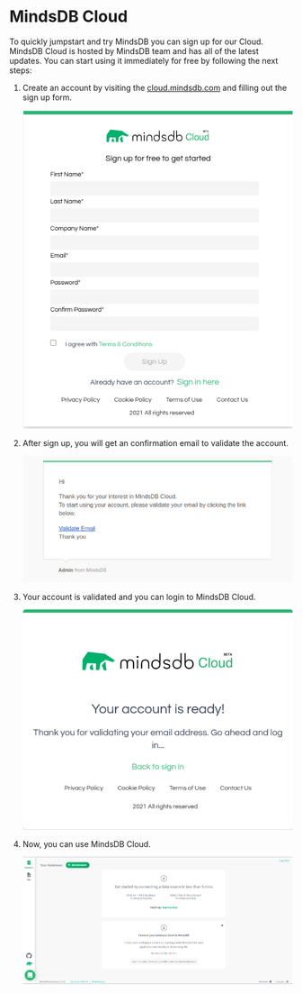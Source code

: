# MindsDB Cloud

To quickly jumpstart and try MindsDB you can sign up for our Cloud. MindsDB Cloud is hosted by MindsDB team and has all of the latest updates. You can start using it immediately for free by following the next steps:

1. Create an account by visiting the [cloud.mindsdb.com](https://cloud.mindsdb.com/) and filling out the sign up form.

    ![Sign up](/assets/cloud/login.png)

2. After sign up, you will get an confirmation email to validate the account.    

    ![Validate](/assets/cloud/email.png)

3. Your account is validated and you can login to MindsDB Cloud.

    ![Login](/assets/cloud/ready.png)

4. Now, you can use MindsDB Cloud.

    ![GUI](/assets/cloud/gui.png)
